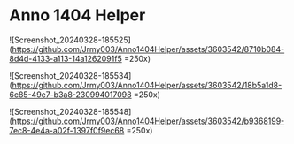 Anno 1404 Helper
================
![Screenshot_20240328-185525](https://github.com/Jrmy003/Anno1404Helper/assets/3603542/8710b084-8d4d-4133-a113-14a1262091f5 =250x)

![Screenshot_20240328-185534](https://github.com/Jrmy003/Anno1404Helper/assets/3603542/18b5a1d8-6c85-49e7-b3a8-230994017098 =250x)

![Screenshot_20240328-185548](https://github.com/Jrmy003/Anno1404Helper/assets/3603542/b9368199-7ec8-4e4a-a02f-1397f0f9ec68 =250x)

